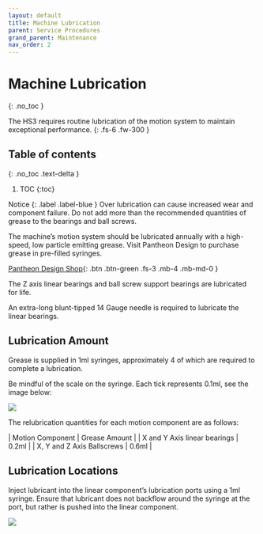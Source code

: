 ```yaml
---
layout: default
title: Machine Lubrication
parent: Service Procedures
grand_parent: Maintenance
nav_order: 2
---
```


# Machine Lubrication
{: .no_toc }

The HS3 requires routine lubrication of the motion system to maintain exceptional performance. 
{: .fs-6 .fw-300 }

## Table of contents
{: .no_toc .text-delta }

1. TOC
{:toc}

Notice
{: .label .label-blue }
Over lubrication can cause increased wear and component failure. Do not add more than the recommended quantities of grease to the bearings and ball screws.

The machine’s motion system should be lubricated annually with a high-speed, low particle emitting grease. Visit Pantheon Design to purchase grease in pre-filled syringes.

[Pantheon Design Shop](https://www.pantheondesign.com/shop){: .btn .btn-green .fs-3 .mb-4 .mb-md-0 }

The Z axis linear bearings and ball screw support bearings are lubricated for life.

An extra-long blunt-tipped 14 Gauge needle is required to lubricate the linear bearings.

## Lubrication Amount

Grease is supplied in 1ml syringes, approximately 4 of which are required to complete a lubrication.

Be mindful of the scale on the syringe. Each tick represents 0.1ml, see the image below:

![](Maintenance/assets/Syringe_Scale_Detail.jpg)

The relubrication quantities for each motion component are as follows:

| Motion Component | Grease Amount |
| X and Y Axis linear bearings | 0.2ml |
| X, Y and Z Axis Ballscrews | 0.6ml |


## Lubrication Locations

Inject lubricant into the linear component’s lubrication ports using a 1ml syringe. Ensure that lubricant does not backflow around the syringe at the port, but rather is pushed into the linear component.

![](Maintenance/assets/Lubrication_Points.jpg)

